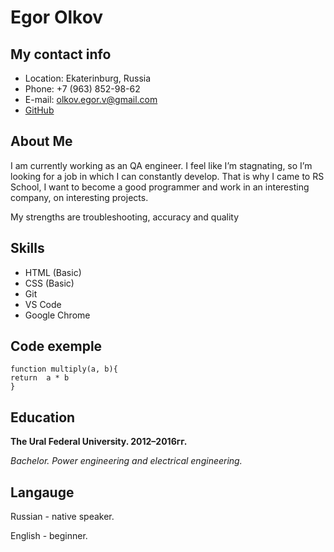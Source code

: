 # Egor Olkov
## My contact info

* Location: Ekaterinburg, Russia
* Phone: +7 (963) 852-98-62
* E-mail: olkov.egor.v@gmail.com
* [GitHub](https://github.com/OlkovEgor)

## About Me

I am currently working as an QA engineer. I feel like I’m stagnating, so I’m looking for a job in which I can constantly develop. That is why I came to RS School, I want to become a good programmer and work in an interesting company, on interesting projects.

My strengths are troubleshooting, accuracy and quality

## Skills

* HTML (Basic)
* CSS (Basic)
* Git
* VS Code
* Google Chrome
## Code exemple


```
function multiply(a, b){
return  a * b
}
```

## Education

__The Ural Federal University. 2012–2016гг.__

_Bachelor. Power engineering and electrical engineering._

## Langauge

Russian - native speaker.

English - beginner.